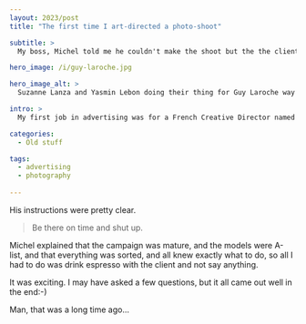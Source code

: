 ```yaml
---
layout: 2023/post
title: "The first time I art-directed a photo-shoot"

subtitle: >
  My boss, Michel told me he couldn't make the shoot but the the client was important so I had to go and represent.

hero_image: /i/guy-laroche.jpg

hero_image_alt: >
  Suzanne Lanza and Yasmin Lebon doing their thing for Guy Laroche way back in the Eighties. Can't remember the photographer, except that he was French, had long blond hair, and wore these funky robin-hood style black tights and little leather slippers...

intro: >
  My first job in advertising was for a French Creative Director named Michel Delacroix. He had launched a string of successful agencies in Paris <em>(all named after fruits Mandarine, Pamplemousse)</em> and was making a move on New York City. My book was terrible, but I was a native French speaker, so he gave me a break...

categories:
  - Old stuff

tags:
  - advertising
  - photography
 
---
```


His instructions were pretty clear.

>
> Be there on time and shut up.
>

Michel explained that the campaign was mature, and the models were A-list, and that everything was sorted, and all knew exactly what to do, so all I had to do was drink espresso with the client and not say anything.

It was exciting. I may have asked a few questions, but it all came out well in the end:-)

Man, that was a long time ago...
